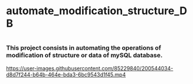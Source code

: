 # automate_modification_structure_DB
# <h3>This project consists in automating the operations of modification of structure or data of mySQL database.</h3>  

https://user-images.githubusercontent.com/85229840/200544034-d8d7f244-b64b-464e-bda3-6bc9543d1f45.mp4

